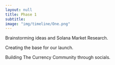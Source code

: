 ```yaml
---
layout: null
title: Phase 1
subtitle:
image: "img/timeline/One.png"
---
```


Brainstorming ideas and Solana Market Research.

Creating the base for our launch.

Building The Currency Community through socials.

